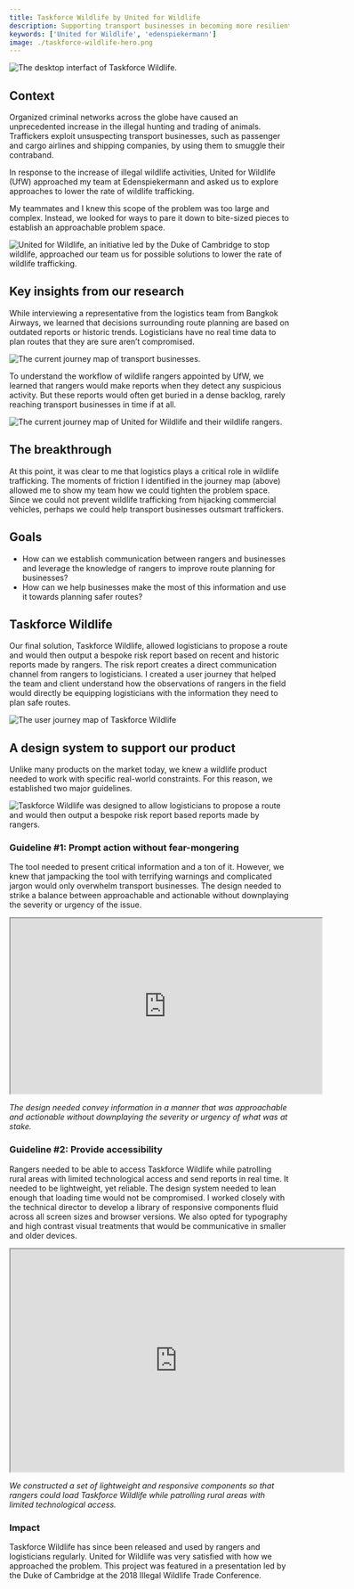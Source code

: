 ```yaml
---
title: Taskforce Wildlife by United for Wildlife
description: Supporting transport businesses in becoming more resilient to the exploitation by illegal wildlife traffickers
keywords: ['United for Wildlife', 'edenspiekermann']
image: ./taskforce-wildlife-hero.png
---
```


<ProjectHeading title='Taskforce Wildlife by United for Wildlife' abstract='Supporting companies in the transport sector in becoming more resilient to the exploitation of illegal wildlife traffickers' borderBottom huge />

<ProjectSection>
  <ProjectInfo title='Timeline' abstract='Launched Fall 2018' />
  <ProjectInfo title='Company' abstract='Edenspiekermann' />
  <ProjectInfo title='Role' abstract='I designed and iterated on core experiences within the application. I reported directly to the technical director of the product.' />
  <ProjectInfo title='About' abstract='Taskforce Wildlife is a tool that enables companies in the transport sector to assess their logistical decisions and confidently plan safe routes.' />
</ProjectSection>

![The desktop interfact of Taskforce Wildlife.](./taskforce-wildlife-hero.png)

## Context

Organized criminal networks across the globe have caused an unprecedented increase in the illegal hunting and trading of animals. Traffickers exploit unsuspecting transport businesses, such as passenger and cargo airlines and shipping companies, by using them to smuggle their contraband.

In response to the increase of illegal wildlife activities, United for Wildlife (UfW) approached my team at Edenspiekermann and asked us to explore approaches to lower the rate of wildlife trafficking. 

My teammates and I knew this scope of the problem was too large and complex. Instead, we looked for ways to pare it down to bite-sized pieces to establish an approachable problem space.

![United for Wildlife, an initiative led by the Duke of Cambridge to stop wildlife, approached our team us for possible solutions to lower the rate of wildlife trafficking.](./taskforce-wildlife-UFW.png)

## Key insights from our research

While interviewing a representative from the logistics team from Bangkok Airways, we learned that decisions surrounding route planning are based on outdated reports or historic trends. Logisticians have no real time data to plan routes that they are sure aren’t compromised.

![The current journey map of transport businesses.](./taskforce-wildlife-transport-businesses-journey.png)

To understand the workflow of wildlife rangers appointed by UfW, we learned that rangers would make reports when they detect any suspicious activity. But these reports would often get buried in a dense backlog, rarely reaching transport businesses in time if at all.

![The current journey map of United for Wildlife and their wildlife rangers.](./taskforce-wildlife-UFW-journey.png)

## The breakthrough

At this point, it was clear to me that logistics plays a critical role in wildlife trafficking. The moments of friction I identified in the journey map (above) allowed me to show my team how we could tighten the problem space. Since we could not prevent wildlife trafficking from hijacking commercial vehicles, perhaps we could help transport businesses outsmart traffickers.

## Goals

- How can we establish communication between rangers and businesses and leverage the knowledge of rangers to improve route planning for businesses?
- How can we help businesses make the most of this information and use it towards planning safer routes?

## Taskforce Wildlife

Our final solution, Taskforce Wildlife, allowed logisticians to propose a route and would then output a bespoke risk report based on recent and historic reports made by rangers. The risk report creates a direct communication channel from rangers to logisticians. I created a user journey that helped the team and client understand how the observations of rangers in the field would directly be equipping logisticians with the information they need to plan safe routes.

![The user journey map of Taskforce Wildlife](taskforce-wildlife-ideal-journey.png)

## A design system to support our product

Unlike many products on the market today, we knew a wildlife product needed to work with specific real-world constraints. For this reason, we established two major guidelines.

![Taskforce Wildlife was designed to allow logisticians to propose a route and would then output a bespoke risk report based reports made by rangers.](taskforce-wildlife-risk-calculator.png)

### Guideline #1: Prompt action without fear-mongering

The tool needed to present critical information and a ton of it. However, we knew that jampacking the tool with terrifying warnings and complicated jargon would only overwhelm transport businesses. The design needed to strike a balance between approachable and actionable without downplaying the severity or urgency of the issue.

<iframe width="560" height="315" src="https://www.youtube.com/embed/Rs56Yv-ZqUY" width="600" height="400"></iframe>

_The design needed convey information in a manner that was approachable and actionable without downplaying the severity or urgency of what was at stake._

### Guideline #2: Provide accessibility

Rangers needed to be able to access Taskforce Wildlife while patrolling rural areas with limited technological access and send reports in real time. It needed to be lightweight, yet reliable. The design system needed to lean enough that loading time would not be compromised. I worked closely with the technical director to develop a library of responsive components fluid across all screen sizes and browser versions. We also opted for typography and high contrast visual treatments that would be communicative in smaller and older devices.

<iframe src="https://www.youtube.com/embed/B60NKcKKRiM" width="600" height="400"></iframe>

_We constructed a set of lightweight and responsive components so that rangers could load Taskforce Wildlife while patrolling rural areas with limited technological access._

### Impact

Taskforce Wildlife has since been released and used by rangers and logisticians regularly. United for Wildlife was very satisfied with how we approached the problem. This project was featured in a presentation led by the Duke of Cambridge at the 2018 Illegal Wildlife Trade Conference.
